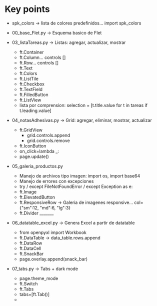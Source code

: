 # Key points

+ spk_colors -> lista de colores predefinidos... import spk_colors
  
+ 00_base_Flet.py -> Esquema basico de Flet
  
+ 03_listaTareas.py -> Listas: agregar, actualizar, mostrar
  + ft.Container
  + ft.Column... controls []
  + ft.Row... controls []
  + ft.Text
  + ft.Colors
  + ft.ListTile
  + ft.Checkbox
  + ft.TextField
  + ft.FilledButton
  + ft.ListView
  + lista por comprension: selection = [t.title.value for t in tareas if t.leading.value]

+ 04_notasAdhesivas.py -> Grid: agregar, eliminar, mostrar, actualizar
  + ft.GridView
    + grid.controls.append
    + grid.controls.remove
  + ft.IconButton
  + on_click=lambda _:
  + page.update()
  
+ 05_galeria_productos.py
  + Manejo de archivos tipo imagen: import os, import base64
  + Manejo de errores con excepciones
  + try / except FileNotFoundError / except Exception as e:
  + ft.Image
  + ft.ElevatedButton
  + ft.ResponsiveRow -> Galeria de imagenes responsive... col={"sm":12, "md":6, "lg":3}
  + ft.Divider _______

+ 06_datatable_excel.py -> Genera Excel a partir de datatable
  + from openpyxl import Workbook
  + ft.DataTable -> data_table.rows.append
  + ft.DataRow
  + ft.DataCell
  + ft.SnackBar
  + page.overlay.append(snack_bar)
  
+ 07_tabs.py -> Tabs + dark mode
  + page.theme_mode
  + ft.Switch 
  + ft.Tabs
  + tabs=[ft.Tab()]
  + 
